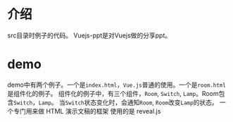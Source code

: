 # 介绍
src目录时例子的代码。
Vuejs-ppt是对Vuejs做的分享ppt。

# demo
demo中有两个例子。一个是`index.html`，`Vue.js`普通的使用。一个是`room.html`是组件化的例子。
组件化的例子中，有三个组件，`Room`, `Switch`, `Lamp`。Room包含`Switch`，`Lamp`。 
当`Switch`状态变化时，会通知`Room`, `Room`改变`Lamp`的状态。
一个专门用来做 HTML 演示文稿的框架 使用的是 reveal.js
